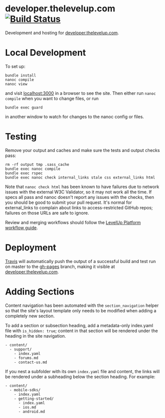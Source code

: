 developer.thelevelup.com [![Build Status](https://magnum.travis-ci.com/TheLevelUp/developer.thelevelup.com.png?token=bvs1zCxYZ5mH6G9aeTSU&branch=master)](https://magnum.travis-ci.com/TheLevelUp/developer.thelevelup.com)
=========================

Development and hosting for [developer.thelevelup.com](http://developer.thelevelup.com).

Local Development
=================

To set up:

```
bundle install
nanoc compile
nanoc view
```

and visit [localhost:3000](localhost:3000) in a browser to see the site.
Then either run `nanoc compile` when you want to change files, or run

```
bundle exec guard
```

in another window to watch for changes to the nanoc config or files.

Testing
=======

Remove your output and caches and make sure the tests and output checks pass:

```
rm -rf output tmp .sass_cache
bundle exec nanoc compile
bundle exec rspec
bundle exec nanoc check internal_links stale css external_links html
```

Note that `nanoc check html` has been known to have failures due to network issues with the external
W3C Validator, so it may not work all the time. If specs all pass and nanoc doesn't report
any issues with the checks, then you should be good to submit your pull request. It's normal for
external_links to complain about links to access-restricted GitHub repos; failures on those URLs are
safe to ignore.

Review and merging workflows should follow the
[LevelUp Platform workflow guide](https://github.com/TheLevelUp/guides/blob/master/platform/workflow.md).

Deployment
=========
[Travis](https://magnum.travis-ci.com/TheLevelUp/developer.thelevelup.com/) will automatically push
the output of a successful build and test run on master to the [gh-pages](http://pages.github.com/)
branch, making it visible at [developer.thelevelup.com](http://developer.thelevelup.com/).

Adding Sections
===============

Content navigation has been automated with the `section_navigation` helper so that the site's layout
template only needs to be modified when adding a completely new section.

To add a section or subsection heading, add a metadata-only index.yaml file with `is_hidden: true`;
content in that section will be rendered under the heading in the site navigation.

```
- content/
  - support/
    - index.yaml
    - forums.md
    - contact-us.md
```

If you nest a subfolder with its own `index.yaml` file and content, the links will be rendered under
a subheading below the section heading. For example:

```
- content/
  - mobile-sdks/
    - index.yaml
    - getting-started/
      - index.yaml
      - ios.md
      - android.md
```
